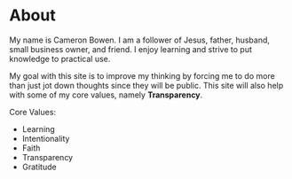 # About

My name is Cameron Bowen. I am a follower of Jesus, father, husband, small business owner, and friend. I enjoy learning and strive to put knowledge to practical use. 

My goal with this site is to improve my thinking by forcing me to do more than just jot down thoughts since they will be public. This site will also help with some of my core values, namely **Transparency**.

Core Values:
- Learning
- Intentionality
- Faith
- Transparency
- Gratitude
